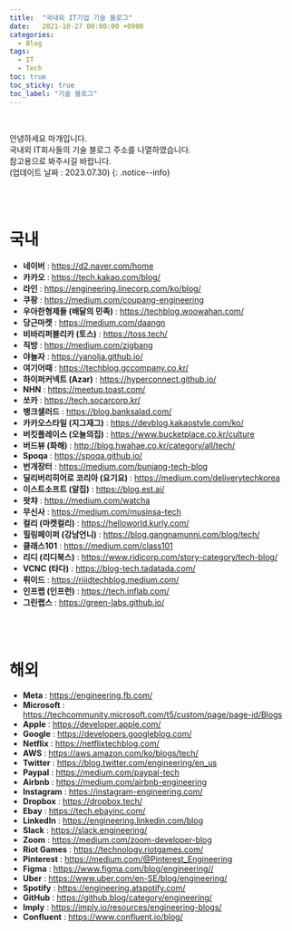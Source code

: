 ```yaml
---
title:  "국내외 IT기업 기술 블로그"
date:   2021-10-27 00:00:00 +0900
categories:
  - Blog
tags:
  - IT
  - Tech
toc: true
toc_sticky: true
toc_label: "기술 블로그"
---
```


<br>

안녕하세요 마개입니다.  
국내외 IT회사들의 기술 블로그 주소를 나열하였습니다.   
참고용으로 봐주시길 바랍니다.  
(업데이트 날짜 : 2023.07.30)
{: .notice--info}

<br>
<br>

# **국내**
* **네이버** : <a href="https://d2.naver.com/home">https://d2.naver.com/home</a>
* **카카오** : <a href="https://tech.kakao.com/blog/">https://tech.kakao.com/blog/</a>
* **라인** : <a href="https://engineering.linecorp.com/ko/blog/">https://engineering.linecorp.com/ko/blog/</a>
* **쿠팡** : <a href="https://medium.com/coupang-engineering">https://medium.com/coupang-engineering</a>
* **우아한형제들 (배달의 민족)** : <a href="https://techblog.woowahan.com/">https://techblog.woowahan.com/</a>
* **당근마켓** : <a href="https://medium.com/daangn">https://medium.com/daangn</a>
* **비바리퍼블리카 (토스)** : <a href="https://toss.tech/">https://toss.tech/</a>
* **직방** : <a href="https://medium.com/zigbang">https://medium.com/zigbang</a>
* **야놀자** : <a href="https://yanolja.github.io/">https://yanolja.github.io/</a>
* **여기어때** : <a href="https://techblog.gccompany.co.kr/">https://techblog.gccompany.co.kr/</a>
* **하이퍼커넥트 (Azar)** : <a href="https://hyperconnect.github.io/">https://hyperconnect.github.io/</a>
* **NHN** : <a href="https://meetup.toast.com/">https://meetup.toast.com/</a>
* **쏘카** : <a href="https://tech.socarcorp.kr/">https://tech.socarcorp.kr/</a>
* **뱅크샐러드** : <a href="https://blog.banksalad.com/">https://blog.banksalad.com/</a>
* **카카오스타일 (지그재그)** : <a href="https://devblog.kakaostyle.com/ko/">https://devblog.kakaostyle.com/ko/</a>
* **버킷플레이스 (오늘의집)** : <a href="https://www.bucketplace.co.kr/culture">https://www.bucketplace.co.kr/culture</a>
* **버드뷰 (화해)** : <a href="http://blog.hwahae.co.kr/category/all/tech/">http://blog.hwahae.co.kr/category/all/tech/</a>
* **Spoqa** : <a href="https://spoqa.github.io/">https://spoqa.github.io/</a>
* **번개장터** : <a href="https://medium.com/bunjang-tech-blog">https://medium.com/bunjang-tech-blog</a>
* **딜리버리히어로 코리아 (요기요)** : <a href="https://medium.com/deliverytechkorea">https://medium.com/deliverytechkorea</a>
* **이스트소프트 (알집)** : <a href="https://blog.est.ai/">https://blog.est.ai/</a>
* **왓챠** : <a href="https://medium.com/watcha">https://medium.com/watcha</a>
* **무신사** : <a href="https://medium.com/musinsa-tech">https://medium.com/musinsa-tech</a>
* **컬리 (마켓컬리)** : <a href="https://helloworld.kurly.com/">https://helloworld.kurly.com/</a>
* **힐링페이퍼 (강남언니)** : <a href="https://blog.gangnamunni.com/blog/tech/">https://blog.gangnamunni.com/blog/tech/</a>
* **클래스101** : <a href="https://medium.com/class101">https://medium.com/class101</a>
* **리디 (리디북스)** : <a href="https://www.ridicorp.com/story-category/tech-blog/">https://www.ridicorp.com/story-category/tech-blog/</a>
* **VCNC (타다)** : <a href="https://blog-tech.tadatada.com/">https://blog-tech.tadatada.com/</a>
* **뤼이드** : <a href="https://riiidtechblog.medium.com/">https://riiidtechblog.medium.com/</a>
* **인프랩 (인프런)** : <a href="https://tech.inflab.com/">https://tech.inflab.com/</a>
* **그린랩스** : <a href="https://green-labs.github.io/">https://green-labs.github.io/</a>


<br>
<br>

# **해외**
* **Meta** : <a href="https://engineering.fb.com/">https://engineering.fb.com/</a>
* **Microsoft** : <a href="https://techcommunity.microsoft.com/t5/custom/page/page-id/Blogs">https://techcommunity.microsoft.com/t5/custom/page/page-id/Blogs</a>
* **Apple** : <a href="https://developer.apple.com/">https://developer.apple.com/</a>
* **Google** : <a href="https://developers.googleblog.com/">https://developers.googleblog.com/</a>
* **Netflix** : <a href="https://netflixtechblog.com/">https://netflixtechblog.com/</a>
* **AWS** : <a href="https://aws.amazon.com/ko/blogs/tech/">https://aws.amazon.com/ko/blogs/tech/</a>
* **Twitter** : <a href="https://blog.twitter.com/engineering/en_us">https://blog.twitter.com/engineering/en_us</a>
* **Paypal** : <a href="https://medium.com/paypal-tech">https://medium.com/paypal-tech</a>
* **Airbnb** : <a href="https://medium.com/airbnb-engineering">https://medium.com/airbnb-engineering</a>
* **Instagram** : <a href="https://instagram-engineering.com/">https://instagram-engineering.com/</a>
* **Dropbox** : <a href="https://dropbox.tech/">https://dropbox.tech/</a>
* **Ebay** : <a href="https://tech.ebayinc.com/">https://tech.ebayinc.com/</a>
* **LinkedIn** : <a href="https://engineering.linkedin.com/blog">https://engineering.linkedin.com/blog</a>
* **Slack** : <a href="https://slack.engineering/">https://slack.engineering/</a>
* **Zoom** : <a href="https://medium.com/zoom-developer-blog">https://medium.com/zoom-developer-blog</a>
* **Riot Games** : <a href="https://technology.riotgames.com/">https://technology.riotgames.com/</a>
* **Pinterest** : <a href="https://medium.com/@Pinterest_Engineering">https://medium.com/@Pinterest_Engineering</a>
* **Figma** : <a href="https://www.figma.com/blog/engineering/">https://www.figma.com/blog/engineering//</a>
* **Uber** : <a href="https://www.uber.com/en-SE/blog/engineering/">https://www.uber.com/en-SE/blog/engineering/</a>
* **Spotify** : <a href="https://engineering.atspotify.com/">https://engineering.atspotify.com/</a>
* **GitHub** : <a href="https://github.blog/category/engineering/">https://github.blog/category/engineering/</a>
* **Imply** : <a href="https://imply.io/resources/engineering-blogs/">https://imply.io/resources/engineering-blogs/</a>
* **Confluent** : <a href="https://www.confluent.io/blog/">https://www.confluent.io/blog/</a>